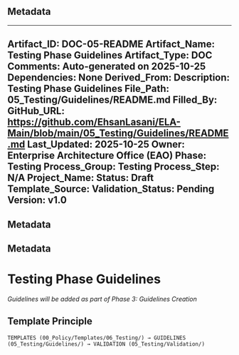 ## Metadata
---
Artifact_ID: DOC-05-README
Artifact_Name: Testing Phase Guidelines
Artifact_Type: DOC
Comments: Auto-generated on 2025-10-25
Dependencies: None
Derived_From: 
Description: Testing Phase Guidelines
File_Path: 05_Testing/Guidelines/README.md
Filled_By: 
GitHub_URL: https://github.com/EhsanLasani/ELA-Main/blob/main/05_Testing/Guidelines/README.md
Last_Updated: 2025-10-25
Owner: Enterprise Architecture Office (EAO)
Phase: Testing
Process_Group: Testing
Process_Step: N/A
Project_Name: 
Status: Draft
Template_Source: 
Validation_Status: Pending
Version: v1.0
---
## Metadata
## Metadata
# Testing Phase Guidelines

*Guidelines will be added as part of Phase 3: Guidelines Creation*

## Template Principle
```
TEMPLATES (00_Policy/Templates/06_Testing/) → GUIDELINES (05_Testing/Guidelines/) → VALIDATION (05_Testing/Validation/)
```
